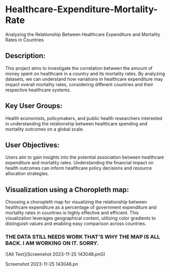 # Healthcare-Expenditure-Mortality-Rate
Analyzing the Relationship Between Healthcare Expenditure and Mortality Rates in Countries

## Description:
This project aims to investigate the correlation between the amount of money spent on healthcare in a country and its mortality rates. By analyzing datasets, we can understand how variations in healthcare expenditure may impact overall mortality rates, considering different countries and their respective healthcare systems.

## Key User Groups:
Health economists, policymakers, and public health researchers interested in understanding the relationship between healthcare spending and mortality outcomes on a global scale.

## User Objectives:
Users aim to gain insights into the potential association between healthcare expenditure and mortality rates. Understanding the financial impact on health outcomes can inform healthcare policy decisions and resource allocation strategies.

## Visualization using a Choropleth map:
Choosing a choropleth map for visualizing the relationship between healthcare expenditure as a percentage of government expenditure and mortality rates in countries is highly effective and efficient. This visualization leverages geographical context, utilizing color gradients to distinguish values and enabling easy comparison across countries. 

### THE DATA STILL NEEDS WORK THAT'S WHY THE MAP IS ALL BACK. I AM WORKING ON IT. SORRY.

![Alt Text](Screenshot 2023-11-25 143048.pnG)

Screenshot 2023-11-25 143048.pn

